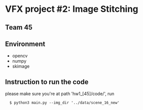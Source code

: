 # VFX project #2: Image Stitching
## Team 45

## Environment
 - opencv
 - numpy
 - skimage

## Instruction to run the code
please make sure you're at path 'hw1_[45]/code/', run 
```
  $ python3 main.py --img_dir '../data/scene_16_new'
```